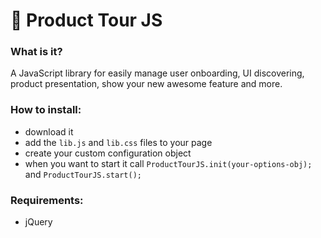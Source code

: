 # 🤘 Product Tour JS

### What is it?
A JavaScript library for easily manage user onboarding, UI discovering, product presentation, show your new awesome feature and more.

### How to install:
<ul>
    <li>download it
    </li>
    <li>add the <code>lib.js</code> and
        <code>lib.css</code> files to your page
    </li>
    <li>create your custom configuration object</li>
    <li>when you want to start it call <code>ProductTourJS.init(your-options-obj);</code> and
        <code>ProductTourJS.start();</code></li>
</ul>

### Requirements:
 - jQuery
